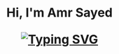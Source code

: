 <h1 align="center">Hi, I'm Amr Sayed
<p align="center">
<a href="https://git.io/typing-svg"><img src="https://readme-typing-svg.demolab.com?font=Fira+Code&weight=900&size=25&pause=500&color=0077D2&center=true&vCenter=true&width=600&height=100&lines=Software+Engineer;Full+Stack+Developer;Always+learning+new+things" alt="Typing SVG" /></a>
</p>
